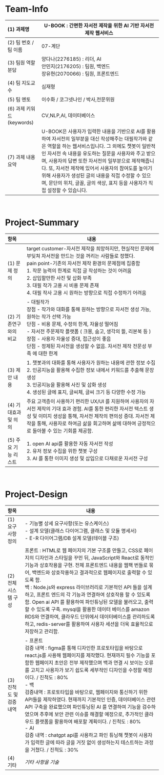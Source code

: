<!-- Template for PROJECT REPORT of CapstoneDesign 2024-2H, initially written by khyoo -->
<!-- 본 파일은 2024년도 컴공 졸업프로젝트의 <1차보고서> 작성을 위한 기본 양식입니다. -->
<!-- 아래에 "*"..."*" 표시는 italic체로 출력하기 위해서 사용한 것입니다. -->
<!-- "내용"에 해당하는 부분을 지우고, 여러분 과제의 내용을 작성해 주세요. -->

# Team-Info
| (1) 과제명 | U-BOOK : 간편한 자서전 제작을 위한 AI 기반 자서전 제작 웹서비스
|:---  |---  |
| (2) 팀 번호 / 팀 이름 | 07-계단 |
| (3) 팀원 역할 분담 | 양다나(2276185) : 리더, AI <br> 안민지(2176205) : 팀원, 백엔드 <br> 장유현(2070066) : 팀원, 프론트엔드 |
| (4) 팀 지도교수 | 심재형 |
| (5) 팀 멘토 | 이수화 / 코그넷나인 / 박사,전문위원 |
| (6) 과제 키워드(keywords) | CV,NLP,AI, 데이터베이스 |
| (7) 과제 내용 요약 | U-BOOK은 사용자가 입력한 내용을 기반으로 AI를 활용하여 자서전의 일부분을 대신 작성해주는 대필작가와 같은 역할을 하는 웹서비스입니다. 그 외에도 챗봇이 일반적인 자서전 속 내용을 유도하는 질문을 사용자와 주고 받으며, 사용자의 답변 또한 자서전의 일부분으로 제작해줍니다. 또, 자서전 제작에 있어서 사용자의 참여도를 높이기 위해 사용자가 생성된 글의 내용을 직접 수정할 수 있으며, 문단의 위치, 글꼴, 글의 색상, 표지 등을 사용자가 직접 설정할 수 있습니다.|
<br>

# Project-Summary
| 항목 | 내용 |
|:---  |---  |
| (1) 문제 정의 |target customer-자서전 제작을 희망하지만, 현실적인 문제에 부딪쳐 자서전을 만드는 것을 꺼리는 사람들로 정했다. <br>pain point-기존의 자서전 제작 환경의 문제점에 집중함<br>1. 작문 능력의 한계로 직접 글 작성하는 것이 어려움<br>2. 삽입할만한 사진 및 삽화 부족<br>3. 대필 작가 고용 시 비용 문제 존재<br>4. 대필 작사 고용 시 원하는 방향으로 직접 수정하기 어려움|
| (2) 기존연구와의 비교 | - 대필작가<br>장점 - 작가와 대화를 통해 원하는 방향으로 자서전 생성 가능, 원하는 작가 선택 가능  <br>단점 - 비용 문제, 수정의 한계, 자율성 떨어짐<br>- 자서전 주문제작 플랫폼 ( 크몽, 숨고, 생각의 뜰, 리본북 등 )<br>장점 - 사용자 자율성 증대, 접근성이 좋음 <br>단점 - 정제된 자서전을 생성할 수 없음. 자서전 제작 전문성 부족 에 대한 한계 |
| (3) 제안 내용 | 1. 챗봇과의 대화를 통해 사용자가 원하는 내용에 관한 정보 수집<br>2. 인공지능을 활용해 수집한 정보 내에서 키워드를 추출해 문장 생성<br>3. 인공지능을 활용해 사진 및 삽화 생성<br>4. 생성된 글에 표지, 글씨체, 글씨 크기 등 다양한 수정 가능|
| (4) 기대효과 및 의의 | 주요 고객층이 사용하기 편리한 UX/UI 를 지원하여 사용자의 자서전 제작의 기대 효과 경험.  AI를 통한 편리한 자서전 텍스트 생성 및 이미지 생성을 통해, 자서전 제작의 편의성 증대. 자서전 제작을 통해, 사용자로 하여금 삶을 회고하며 삶에 대하여 긍정적으로 돌아볼 수 있는 기회를 제공함.  |
| (5) 주요 기능 리스트 | 1. open AI api를 활용한 자동 자서전 작성<br>2. 유저 정보 수집을 위한 챗봇 구성<br>3. AI 를 통한 이미지 생성 및 삽입으로 다채로운 자서전 구성|

<br>
 
# Project-Design
| 항목 | 내용 |
|:---  |---  |
| (1) 요구사항 정의 |  - 기능별 상세 요구사항(또는 유스케이스) <br> - 설계 모델(클래스 다이어그램, 클래스 및 모듈 명세서)  <br> - E-R 다이어그램/DB 설계 모델(테이블 구조) |
| (2) 전체 시스템 구성 |프론트 : HTML로 웹 페이지의 기본 구조를 만들고, CSS로 페이지의 디자인과 스타일을 꾸민 뒤, JavaScript와 React로 동적인 기능과 상호작용을 구현. 전체 프론트엔드 내용을 웹팩 번들로 묶어, 백엔드와 상호작용하고 결과적으로 웹페이지로 출력할 수 있도록 함. <br>백 : Node.js와 express 라이브러리로 기본적인 API 들을 설계하고, 프론트 엔드의 각 기능과 연결하여 상호작용 할 수 있도록 함. Open ai API 를 활용하여 파인튜닝된 모델을 불러오고, 출력할 수 있도록 구축. mysql을 활용한 데이터 베이스를 amazon RDS와 연결하여, 클라우드 단위에서 데이터베이스를 관리하도록 하고, redis-server를 활용하여 사용자 세션을 더욱 효율적으로 저장하고 관리함. |
| (3) 진척도 및 검증내역 | - 프론트 <br>검증 내역 : figma를 통해 디자인한 프로토타입을 바탕으로 react.js를 사용해 웹페이지를 제작했다. 현재까지 필수 기능을 포함한 웹페이지 초안은 전부 제작했으며 백과 연결 시 보이는 오류를 고치고 사용자가 보기 쉽도록 세부적인 디자인을 수정할 예정이다. / 진척도 : 80%<br>- 백<br> 검증내역 : 프로토타입을 바탕으로, 웹페이지와 통신하기 위한 API들을 제작하였다. 현재까지 기본적인 인증, 데이터베이스 관련 API 구축을 완료했으며 파인튜닝된 AI 를 연결하여 기능을 검수하였으며 추후에 보안 관련 이슈를 해결할 예정으로, 추가적인 클라우드 플랫폼을 활용하여 배포할 계획이다. / 진척도 : 80%<br>- AI<br>검증 내역 : chatgpt api를 사용하고 파인 튜닝해 챗봇이 사용자가 입력한 글에 따라 글을 거짓 없이 생성하는지 테스트하는 과정을 거쳤다. / 진척도 : 30% |
| (4) 기타 | *기타 사항을 기술* |

<br>
